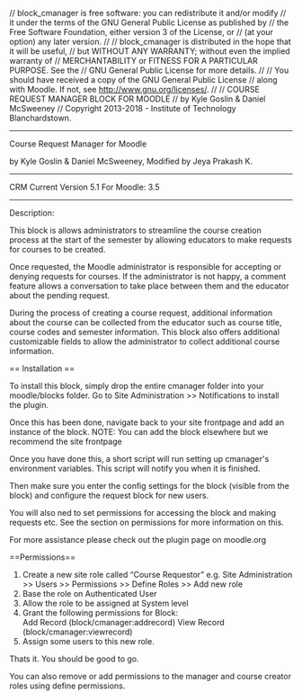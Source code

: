 // block_cmanager is free software: you can redistribute it and/or modify
// it under the terms of the GNU General Public License as published by
// the Free Software Foundation, either version 3 of the License, or
// (at your option) any later version.
//
// block_cmanager is distributed in the hope that it will be useful,
// but WITHOUT ANY WARRANTY; without even the implied warranty of
// MERCHANTABILITY or FITNESS FOR A PARTICULAR PURPOSE.  See the
// GNU General Public License for more details.
//
// You should have received a copy of the GNU General Public License
// along with Moodle.  If not, see <http://www.gnu.org/licenses/>.
//
// COURSE REQUEST MANAGER BLOCK FOR MOODLE
// by Kyle Goslin & Daniel McSweeney
// Copyright 2013-2018 - Institute of Technology Blanchardstown.


------------------------------------------------
Course Request Manager for Moodle

by Kyle Goslin & Daniel McSweeney, Modified by Jeya Prakash K.

------------------------------------------------



  CRM Current Version 5.1
  For Moodle: 3.5
 

------------------------------------------------


Description:

This block is allows administrators to streamline the course creation
process at the start of the semester by allowing educators to make
requests for courses to be created.

Once requested, the Moodle administrator is responsible for accepting or 
denying requests for courses. If the administrator is not happy, a comment 
feature allows a conversation to take place between them and the educator about
the pending request.

During the process of creating a course request, additional information 
about the course can be collected from the educator such as course title, 
course codes and semester information. This block also offers additional 
customizable fields to allow the administrator to collect additional course 
information.


== Installation ==

To install this block, simply drop the entire cmanager folder into your
moodle/blocks folder. Go to Site Administration >> Notifications to install the plugin.

Once this has been done, navigate back to your site frontpage and add an instance
of the block. 
NOTE: You can add the block elsewhere but we recommend the site frontpage

Once you have done this, a short script will run setting up cmanager's environment
variables. This script will notify you when it is finished.

Then make sure you enter the config settings for the block (visible from the block) and 
configure the request block for new users.

You will also ned to set permissions for accessing the block and making requests etc.
See the section on permissions for more information on this.

For more assistance please check out the plugin page on moodle.org



==Permissions==


1. Create a new site role called “Course Requestor” e.g. Site Administration >> Users >> Permissions >> Define Roles >> Add new role
2. Base the role on Authenticated User
3. Allow the role to be assigned at System level 
4. Grant the following permissions for Block:	
	Add Record (block/cmanager:addrecord)
	View Record (block/cmanager:viewrecord)
5. Assign some users to this new role.

Thats it. You should be good to go.

You can also remove or add permissions to the manager and course creator roles using define permissions.
